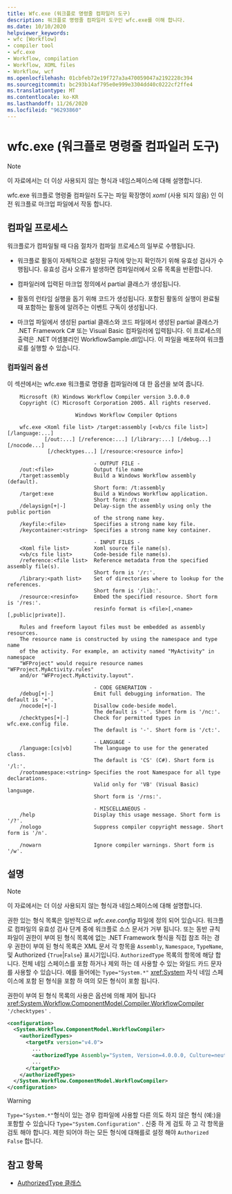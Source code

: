 ```yaml
---
title: Wfc.exe (워크플로 명령줄 컴파일러 도구)
description: 워크플로 명령줄 컴파일러 도구인 wfc.exe를 이해 합니다.
ms.date: 10/10/2020
helpviewer_keywords:
- wfc [Workflow]
- compiler tool
- wfc.exe
- Workflow, compilation
- Workflow, XOML files
- Workflow, wcf
ms.openlocfilehash: 01cbfeb72e19f727a3a470059047a2192228c394
ms.sourcegitcommit: bc293b14af795e0e999e3304dd40c0222cf2ffe4
ms.translationtype: MT
ms.contentlocale: ko-KR
ms.lasthandoff: 11/26/2020
ms.locfileid: "96293860"
---
```

# <a name="wfcexe-workflow-command-line-compiler-tool"></a>wfc.exe (워크플로 명령줄 컴파일러 도구)

> [!NOTE]
> 이 자료에서는 더 이상 사용되지 않는 형식과 네임스페이스에 대해 설명합니다.

wfc.exe 워크플로 명령줄 컴파일러 도구는 파일 확장명이 *xoml* (사용 되지 않음) 인 이전 워크플로 마크업 파일에서 작동 합니다.

## <a name="compilation-process"></a>컴파일 프로세스

워크플로가 컴파일될 때 다음 절차가 컴파일 프로세스의 일부로 수행됩니다.

- 워크플로 활동이 자체적으로 설정된 규칙에 맞는지 확인하기 위해 유효성 검사가 수행됩니다. 유효성 검사 오류가 발생하면 컴파일러에서 오류 목록을 반환합니다.  
- 컴파일러에 입력된 마크업 정의에서 partial 클래스가 생성됩니다.  

- 활동의 런타임 실행을 돕기 위해 코드가 생성됩니다. 포함된 활동의 실행이 완료될 때 포함하는 활동에 알려주는 이벤트 구독이 생성됩니다.  
- 마크업 파일에서 생성된 partial 클래스와 코드 파일에서 생성된 partial 클래스가 .NET Framework C# 또는 Visual Basic 컴파일러에 입력됩니다. 이 프로세스의 출력은 .NET 어셈블리인 WorkflowSample.dll입니다. 이 파일을 배포하여 워크플로를 실행할 수 있습니다.

### <a name="compiler-options"></a>컴파일러 옵션

이 섹션에서는 wfc.exe 워크플로 명령줄 컴파일러에 대 한 옵션을 보여 줍니다.

```output
    Microsoft (R) Windows Workflow Compiler version 3.0.0.0
    Copyright (C) Microsoft Corporation 2005. All rights reserved.

                      Windows Workflow Compiler Options

    wfc.exe <Xoml file list> /target:assembly [<vb/cs file list>] [/language:...]
            [/out:...] [/reference:...] [/library:...] [/debug...] [/nocode...]
             [/checktypes...] [/resource:<resource info>]

                            - OUTPUT FILE -
    /out:<file>             Output file name
    /target:assembly        Build a Windows Workflow assembly (default).
                            Short form: /t:assembly
    /target:exe             Build a Windows Workflow application.
                            Short form: /t:exe
    /delaysign[+|-]         Delay-sign the assembly using only the public portion
                            of the strong name key.
    /keyfile:<file>         Specifies a strong name key file.
    /keycontainer:<string>  Specifies a strong name key container.

                            - INPUT FILES -
    <Xoml file list>        Xoml source file name(s).
    <vb/cs file list>       Code-beside file name(s).
    /reference:<file list>  Reference metadata from the specified assembly file(s).
                            Short form is '/r:'.
    /library:<path list>    Set of directories where to lookup for the references.
                            Short form is '/lib:'.
    /resource:<resinfo>     Embed the specified resource. Short form is '/res:'.
                            resinfo format is <file>[,<name>[,public|private]].

    Rules and freeform layout files must be embedded as assembly resources.
    The resource name is constructed by using the namespace and type name
    of the activity. For example, an activity named "MyActivity" in namespace
    "WFProject" would require resource names "WFProject.MyActivity.rules"
    and/or "WFProject.MyActivity.layout".

                            - CODE GENERATION -
    /debug[+|-]             Emit full debugging information. The default is '+'.
    /nocode[+|-]            Disallow code-beside model.
                            The default is '-'. Short form is '/nc:'.
    /checktypes[+|-]        Check for permitted types in wfc.exe.config file.
                            The default is '-'. Short form is '/ct:'.

                            - LANGUAGE -
    /language:[cs|vb]       The language to use for the generated class.
                            The default is 'CS' (C#). Short form is '/l:'.
    /rootnamespace:<string> Specifies the root Namespace for all type declarations.
                            Valid only for 'VB' (Visual Basic) language.
                            Short form is '/rns:'.

                            - MISCELLANEOUS -
    /help                   Display this usage message. Short form is '/?'.
    /nologo                 Suppress compiler copyright message. Short form is '/n'.

    /nowarn                 Ignore compiler warnings. Short form is '/w'.
```

## <a name="remarks"></a>설명

> [!NOTE]
> 이 자료에서는 더 이상 사용되지 않는 형식과 네임스페이스에 대해 설명합니다.

권한 있는 형식 목록은 일반적으로 *wfc.exe.config* 파일에 정의 되어 있습니다. 워크플로 컴파일의 유효성 검사 단계 중에 워크플로 소스 문서가 거부 됩니다. 또는 동반 규칙 파일이 권한이 부여 된 형식 목록에 없는 .NET Framework 형식을 직접 참조 하는 경우 권한이 부여 된 형식 목록은 XML 문서 각 항목을 `Assembly`, `Namespace`, `TypeName`, 및 Authorized {`True`&#124;`False`} 표시기입니다. `AuthorizedType` 목록의 항목에 해당 합니다. 전체 네임 스페이스를 포함 하거나 제외 하는 데 사용할 수 있는 와일드 카드 문자를 사용할 수 있습니다. 예를 들어에는 `Type="System.*"` <xref:System> 자식 네임 스페이스에 포함 된 형식을 포함 하 여의 모든 형식이 포함 됩니다.
  
권한이 부여 된 형식 목록의 사용은 옵션에 의해 제어 됩니다 <xref:System.Workflow.ComponentModel.Compiler.WorkflowCompiler> `'/checktypes'` .

```xml  
<configuration>  
  <System.Workflow.ComponentModel.WorkflowCompiler>
    <authorizedTypes>
      <targetFx version="v4.0">
        ...
        <authorizedType Assembly="System, Version=4.0.0.0, Culture=neutral, PublicKeyToken=b77a5c561934e089" Namespace="System*" TypeName="*" Authorized="True"/>
        ...
      </targetFx>
    </authorizedTypes>
  </System.Workflow.ComponentModel.WorkflowCompiler>  
</configuration>  
```

> [!WARNING]
> `Type="System.*"`형식이 있는 경우 컴파일에 사용할 다른 의도 하지 않은 형식 (예:)을 포함할 수 있습니다 `Type="System.Configuration"` . 신중 하 게 검토 하 고 각 항목을 검토 해야 합니다. 제한 되어야 하는 모든 형식에 대해를로 설정 해야 `Authorized` `False` 합니다.

## <a name="see-also"></a>참고 항목

- [AuthorizedType 클래스](xref:System.Workflow.ComponentModel.Compiler.AuthorizedType)
